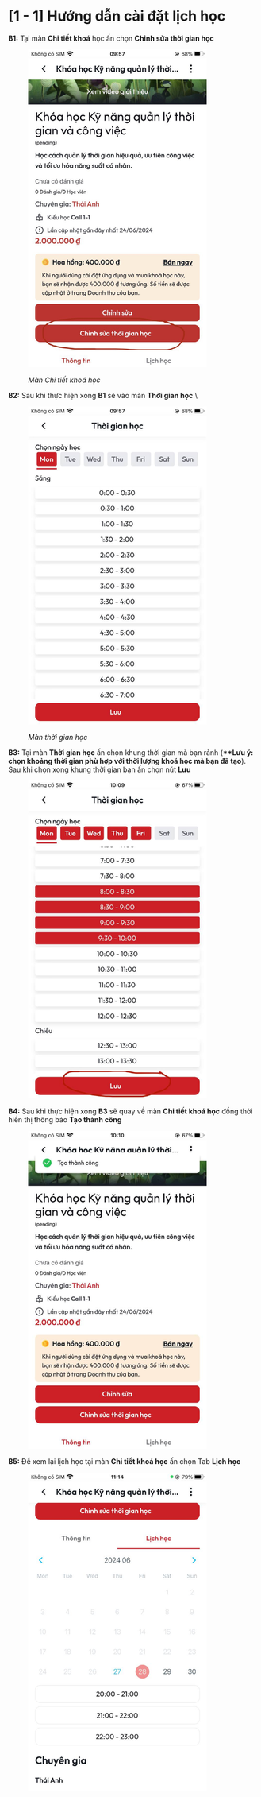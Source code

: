 # \[1 - 1] Hướng dẫn cài đặt lịch học

**B1:** Tại màn **Chi tiết khoá** học ấn chọn **Chỉnh sửa thời gian học**

<figure><img src="../.gitbook/assets/photo_2024-06-27_10-00-00.jpg" alt="" width="360"><figcaption><p><em>Màn Chi tiết khoá học</em></p></figcaption></figure>

**B2:** Sau khi thực hiện xong **B1** sẽ vào màn **Thời gian học** \


<figure><img src="../.gitbook/assets/photo_2024-06-27_09-57-31 (1).jpg" alt="" width="360"><figcaption><p><em>Màn thời gian học</em></p></figcaption></figure>

**B3:** Tại màn **Thời gian học** ấn chọn khung thời gian mà bạn rảnh (**\*\*Lưu ý: chọn khoảng thời gian phù hợp với thời lượng khoá học mà bạn đã tạo**). Sau khi chọn xong khung thời gian bạn ấn chọn nút **Lưu**

<figure><img src="../.gitbook/assets/photo_2024-06-27_09-57-33.jpg" alt="" width="360"><figcaption></figcaption></figure>

**B4:** Sau khi thực hiện xong **B3** sẽ quay về màn **Chi tiết khoá học** đồng thời hiển thị thông báo **Tạo thành công**&#x20;

<figure><img src="../.gitbook/assets/photo_2024-06-27_10-13-54.jpg" alt="" width="360"><figcaption></figcaption></figure>

**B5:** Để xem lại lịch học tại màn **Chi tiết khoá học** ấn chọn Tab **Lịch học**

<figure><img src="../.gitbook/assets/photo_2024-06-27_11-14-48.jpg" alt="" width="360"><figcaption></figcaption></figure>
